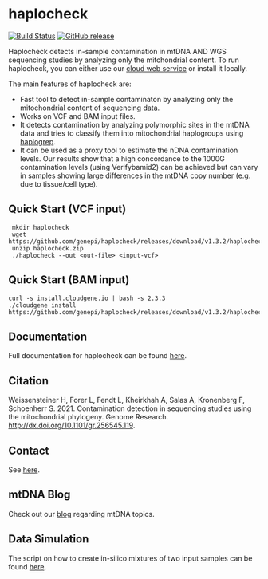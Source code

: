 # haplocheck
[![Build Status](https://travis-ci.org/genepi/haplocheck.svg?branch=master)](https://travis-ci.org/genepi/haplocheck)
[![GitHub release](https://img.shields.io/github/release/genepi/haplocheck.svg)](https://GitHub.com/genepi/haplocheck/releases/)

Haplocheck detects in-sample contamination in mtDNA AND WGS sequencing studies by analyzing only the mitchondrial content. To run haplocheck, you can either use our [cloud web service](http://mitoverse.i-med.ac.at) or install it locally. 

The main features of haplocheck are:
* Fast tool to detect in-sample contaminaton by analyzing only the mitochondrial content of sequencing data. 
* Works on VCF and BAM input files.
* It detects contamination by analyzing polymorphic sites in the mtDNA data and tries to classify them into mitochondrial haplogroups using [haplogrep](https://haplogrep.i-med.ac.at/).
* It can be used as a proxy tool to estimate the nDNA contamination levels. Our results show that a high concordance to the 1000G contamination levels (using Verifybamid2) can be achieved but can vary in samples showing large differences in the mtDNA copy number (e.g. due to tissue/cell type).  


## Quick Start (VCF input)

     mkdir haplocheck
     wget https://github.com/genepi/haplocheck/releases/download/v1.3.2/haplocheck.zip
     unzip haplocheck.zip
     ./haplocheck --out <out-file> <input-vcf>
     

## Quick Start (BAM input)

    curl -s install.cloudgene.io | bash -s 2.3.3
    ./cloudgene install https://github.com/genepi/haplocheck/releases/download/v1.3.2/haplocheck.zip 


## Documentation
Full documentation for haplocheck can be found [here](https://mitoverse.readthedocs.io/en/latest). 

## Citation
Weissensteiner H, Forer L, Fendt L, Kheirkhah A, Salas A, Kronenberg F, Schoenherr S. 2021. Contamination detection in sequencing studies using the mitochondrial phylogeny. Genome Research. http://dx.doi.org/10.1101/gr.256545.119.
 
 
## Contact
See [here](https://mitoverse.readthedocs.io/en/latest/contact/).

## mtDNA Blog
Check out our [blog](http://haplogrep.i-med.ac.at/blog/) regarding mtDNA topics.
 
## Data Simulation
The script on how to create in-silico mixtures of two input samples can be found [here](https://github.com/genepi/haplocheck/blob/master/simulateNGSMix/Readme.md). 



